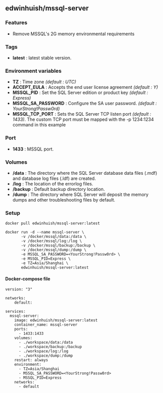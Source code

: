 ## edwinhuish/mssql-server

### Features
- Remove MSSQL's 2G memory environmental requirements

### Tags
- **latest** : latest stable version.

### Environment variables
- **TZ** : Time zone *(default : UTC)*
- **ACCEPT_EULA** : Accepts the end user license agreement *(default : Y)*
- **MSSQL_PID** : Set the SQL Server edition or product key *(default : Express)*
- **MSSQL_SA_PASSWORD** : Configure the SA user password. *(default : YourStrong!Passw0rd)*
- **MSSQL_TCP_PORT** : Sets the SQL Server TCP listen port *(default : 1433)*. The custom TCP port must be mapped with the -p 1234:1234 command in this example

### Port
- **1433** : MSSQL port.

### Volumes
- **/data** : The directory where the SQL Server database data files (.mdf) and database log files (.ldf) are created.
- **/log** : The location of the errorlog files.
- **/backup** : Default backup directory location.
- **/dump** : The directory where SQL Server will deposit the memory dumps and other troubleshooting files by default.

### Setup

```
docker pull edwinhuish/mssql-server:latest

docker run -d --name mssql-server \
       -v /docker/mssql/data:/data \
       -v /docker/mssql/log:/log \
       -v /docker/mssql/backup:/backup \
       -v /docker/mssql/dump:/dump \
       -e MSSQL_SA_PASSWORD=<YourStrong!Passw0rd> \
       -e MSSQL_PID=Express \
       -e TZ=Asia/Shanghai \
       edwinhuish/mssql-server:latest
```

#### Docker-compose file

```
version: "3"

networks:
    default:

services:
  mssql-server:
    image: edwinhuish/mssql-server:latest
    container_name: mssql-server
    ports:
      - 1433:1433
    volumes:
      - ./workspace/data:/data
      - ./workspace/backup:/backup
      - ./workspace/log:/log
      - ./workspace/dump:/dump
    restart: always
    environment:
      - TZ=Asia/Shanghai
      - MSSQL_SA_PASSWORD=<YourStrong!Passw0rd>
      - MSSQL_PID=Express
    networks:
      - default
```